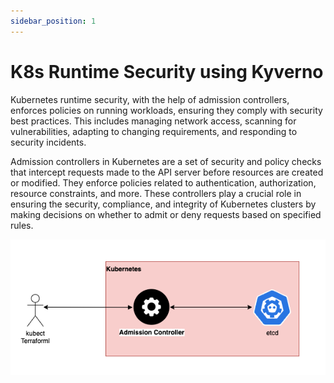 ```yaml
---
sidebar_position: 1
---
```


# K8s Runtime Security using Kyverno

Kubernetes runtime security, with the help of admission controllers, enforces policies on running workloads, ensuring they comply with security best practices. This includes managing network access, scanning for vulnerabilities, adapting to changing requirements, and responding to security incidents.

Admission controllers in Kubernetes are a set of security and policy checks that intercept requests made to the API server before resources are created or modified. They enforce policies related to authentication, authorization, resource constraints, and more. These controllers play a crucial role in ensuring the security, compliance, and integrity of Kubernetes clusters by making decisions on whether to admit or deny requests based on specified rules.

![](img/5D_3.png)

